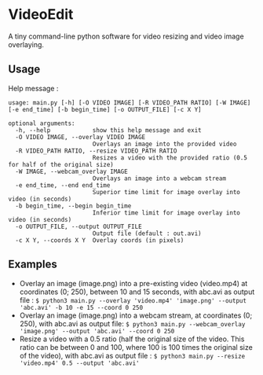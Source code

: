 # VideoEdit

A tiny command-line python software for video resizing and video image overlaying.

## Usage 

Help message : 

```
usage: main.py [-h] [-O VIDEO IMAGE] [-R VIDEO_PATH RATIO] [-W IMAGE] [-e end_time] [-b begin_time] [-o OUTPUT_FILE] [-c X Y]

optional arguments:
  -h, --help            show this help message and exit
  -O VIDEO IMAGE, --overlay VIDEO IMAGE
                        Overlays an image into the provided video
  -R VIDEO_PATH RATIO, --resize VIDEO_PATH RATIO
                        Resizes a video with the provided ratio (0.5 for half of the original size)
  -W IMAGE, --webcam_overlay IMAGE
                        Overlays an image into a webcam stream
  -e end_time, --end end_time
                        Superior time limit for image overlay into video (in seconds)
  -b begin_time, --begin begin_time
                        Inferior time limit for image overlay into video (in seconds)
  -o OUTPUT_FILE, --output OUTPUT_FILE
                        Output file (default : out.avi)
  -c X Y, --coords X Y  Overlay coords (in pixels)
  ```
  
## Examples 
  
  * Overlay an image (image.png) into a pre-existing video (video.mp4) at coordinates (0; 250), between 10 and 15 seconds, with abc.avi as output file :
    ```$ python3 main.py --overlay 'video.mp4' 'image.png' --output 'abc.avi' -b 10 -e 15 --coord 0 250```
  * Overlay an image (image.png) into a webcam stream, at coordinates (0; 250), with abc.avi as output file:
    ```$ python3 main.py --webcam_overlay 'image.png' --output 'abc.avi' --coord 0 250```
  * Resize a video with a 0.5 ratio (half the original size of the video. This ratio can be between 0 and 100, where 100 is 100 times the original size of the video), with abc.avi as output file :
    ```$ python3 main.py --resize 'video.mp4' 0.5 --output 'abc.avi' ```
  
